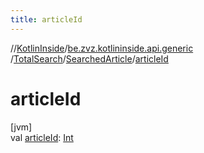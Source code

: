 ```yaml
---
title: articleId
---
```

//[KotlinInside](../../../../index.html)/[be.zvz.kotlininside.api.generic](../../index.html)
/[TotalSearch](../index.html)/[SearchedArticle](index.html)/[articleId](article-id.html)

# articleId

[jvm]\
val [articleId](article-id.html): [Int](https://kotlinlang.org/api/latest/jvm/stdlib/kotlin/-int/index.html)




